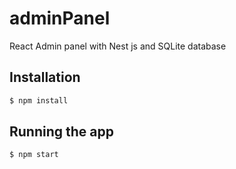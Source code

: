 # adminPanel

React Admin panel with Nest js and SQLite database

## Installation

```bash
$ npm install
```

## Running the app

```bash
$ npm start
```
